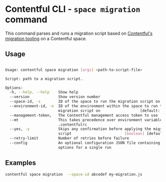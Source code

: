 # Contentful CLI - `space migration` command

This command parses and runs a migration script based on [Contentful's migration tooling](https://github.com/contentful/contentful-migration) on a Contentful space.

## Usage

```sh

Usage: contentful space migration [args] <path-to-script-file>

Script: path to a migration script.

Options:
  -h, --help, --help    Show help                                      [boolean]
  --version             Show version number                            [boolean]
  --space-id, -s        ID of the space to run the migration script on[required]
  --environment-id, -e  ID of the environment within the space to run the
                        migration script on                  [default: "master"]
  --management-token,   The Contentful management access token to use
  --mt                  This takes precedence over environment variables or
                        .contentfulrc
  --yes, -y             Skips any confirmation before applying the migration
                        script                        [boolean] [default: false]
  --retry-limit         Number of retries before failure
  --config              An optional configuration JSON file containing all the
                        options for a single run

```

## Examples

```sh
contentful space migration  --space-id abcedef my-migration.js
```
